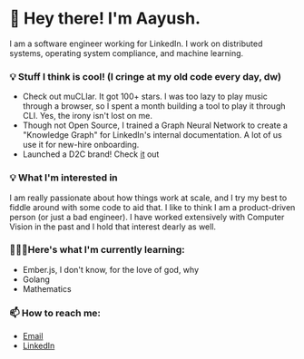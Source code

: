 # 👀 Hey there! I'm Aayush. 

I am a software engineer working for LinkedIn. I work on distributed systems, operating system compliance, and machine learning.  

### 💡 Stuff I think is cool! (I cringe at my old code every day, dw)

- Check out muCLIar. It got 100+ stars. I was too lazy to play music through a browser, so I spent a month building a tool to play it through CLI. Yes, the irony isn't lost on me.
- Though not Open Source, I trained a Graph Neural Network to create a "Knowledge Graph" for LinkedIn's internal documentation. A lot of us use it for new-hire onboarding.
- Launched a D2C brand! Check [it](https://aakhar.in) out

### 💡 What I'm interested in

I am really passionate about how things work at scale, and I try my best to fiddle around with some code to aid that. I like to think I am a product-driven person (or just a bad engineer). I have worked extensively with Computer Vision in the past and I hold that interest dearly as well.

### 👨🏽‍🎓Here's what I'm currently learning:

- Ember.js, I don't know, for the love of god, why
- Golang
- Mathematics

### 📫 How to reach me:

- [Email](mailto:upadhyayaayush12@gmail.com)
- [LinkedIn](https://linkedin.com/in/aaupadhy)
